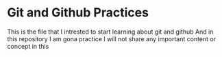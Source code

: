 # Git and Github Practices
This is the file that I intrested to start learning about git and github 
And in this repository I am gona practice 
I will not share any important content or concept in this
